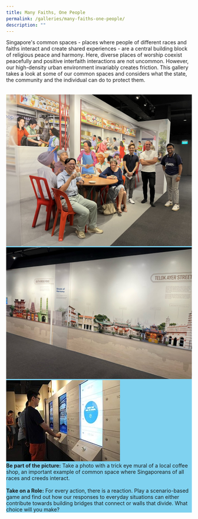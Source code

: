 ```yaml
---
title: Many Faiths, One People
permalink: /galleries/many-faiths-one-people/
description: ""
---
```

Singapore's common spaces - places where people of different races and faiths interact and create shared experiences - are a central building block of religious peace and harmony. Here, diverse places of worship coexist peacefully and positive interfaith interactions are not uncommon. However, our high-density urban environment invariably creates friction. This gallery takes a look at some of our common spaces and considers what the state, the community and the individual can do to protect them.<br /><br />

<div class="row" style="background: #7fd2f0;">
	<div class="col is-6"><img src="/images/Gallery%203%20-%20Coffee%20Shop.jpeg" alt="Gallery 3 - Coffee Shop" /></div>
	<div class="col is-6"><a href="/streets-of-harmony/telok-aye-amoy-streets/"><img src="/images/Streets%20of%20Harmony.jpg" alt="Streets of Harmony" /></a></div>
</div>

<div class="row" style="background: #7fd2f0;">
<div class="col is-4"><img src="/images/G3_highlights.jpg" alt="Gallery 3 Highlights" /></div>
	<div class="col is-8"><b>Be part of the picture:</b>  Take a photo with a trick eye mural of a local coffee shop, an important example of common space where Singaporeans of all races and creeds interact. <br /><br /><b>Take on a Role:</b> For every action, there is a reaction. Play a scenario-based game and find out how our responses to everyday situations can either contribute towards building bridges that connect or walls that divide. What choice will you make?</div>
	</div>